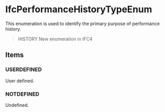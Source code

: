 # IfcPerformanceHistoryTypeEnum

This enumeration is used to identify the primary purpose of performance history.
<!-- end of short definition -->


> HISTORY New enumeration in IFC4

## Items

### USERDEFINED
User defined.

### NOTDEFINED
Undefined.

